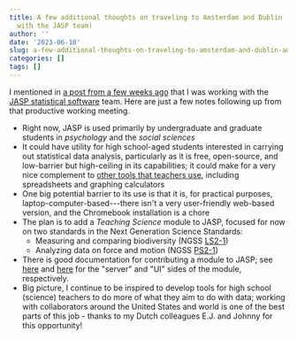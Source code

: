 ```yaml
---
title: A few additional thoughts on traveling to Amsterdam and Dublin (and working
  with the JASP team)
author: ''
date: '2023-06-10'
slug: a-few-additional-thoughts-on-traveling-to-amsterdam-and-dublin-and-working-with-the-jasp-team
categories: []
tags: []
---
```


I mentioned in [a post from a few weeks ago](https://joshuamrosenberg.com/post/2023/06/04/first-thoughts-and-reflections-on-amsterdam-and-the-netherlands/) that I was working with the [JASP statistical software](https://jasp-stats.org/) team. Here are just a few notes following up from that productive working meeting.

- Right now, JASP is used primarily by undergraduate and graduate students in *psychology* and the *social sciences*
- It could have utility for high school-aged students interested in carrying out statistical data analysis, particularly as it is free, open-source, and low-barrier but high-ceiling in its capabilities; it could make for a very nice complement to [other tools that teachers use](https://bera-journals.onlinelibrary.wiley.com/doi/full/10.1111/bjet.13245), including spreadsheets and graphing calculators
- One big potential barrier to its use is that it is, for practical purposes, laptop-computer-based---there isn't a very user-friendly web-based version, and the Chromebook installation is a chore
- The plan is to add a *Teaching Science* module to JASP, focused for now on two standards in the Next Generation Science Standards:
    - Measuring and comparing biodiversity (NGSS [LS2-1](https://www.nextgenscience.org/pe/hs-ls2-1-ecosystems-interactions-energy-and-dynamics))
    - Analyzing data on force and motion (NGSS [PS2-1](https://www.nextgenscience.org/pe/hs-ps2-1-motion-and-stability-forces-and-interactions))
- There is good documentation for contributing a module to JASP; see [here](https://github.com/jasp-stats/jasp-desktop/blob/stable/Docs/development/r-analyses-guide.md) and [here](https://github.com/jasp-stats/jasp-desktop/blob/stable/Docs/development/jasp-qml-guide.md) for the "server" and "UI" sides of the module, respectively.
- Big picture, I continue to be inspired to develop tools for high school (science) teachers to do more of what they aim to do with data; working with collaborators around the United States and world is one of the best parts of this job - thanks to my Dutch colleagues E.J. and Johnny for this opportunity!


